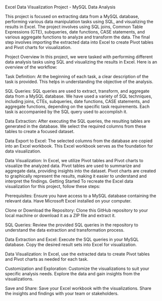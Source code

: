 Excel Data Visualization Project - MySQL Data Analysis

This project is focused on extracting data from a MySQL database, performing various data manipulation tasks using SQL, and visualizing the results in Excel. The project involves using SQL joins, Common Table Expressions (CTE), subqueries, date functions, CASE statements, and various aggregate functions to analyze and transform the data. The final step involves importing the extracted data into Excel to create Pivot tables and Pivot charts for visualization.

Project Overview
In this project, we were tasked with performing different data analysis tasks using SQL and visualizing the results in Excel. Here is an overview of the workflow:

Task Definition:
At the beginning of each task, a clear description of the task is provided. This helps in understanding the objective of the analysis.

SQL Queries:
SQL queries are used to extract, transform, and aggregate data from a MySQL database.
We have used a variety of SQL techniques, including joins, CTEs, subqueries, date functions, CASE statements, and aggregate functions, depending on the specific task requirements.
Each task is accompanied by the SQL query used to accomplish it.

Data Extraction:
After executing the SQL queries, the resulting tables are generated in the database.
We select the required columns from these tables to create a focused dataset.

Data Export to Excel:
The selected columns from the database are copied into an Excel workbook.
This Excel workbook serves as the foundation for data visualization.

Data Visualization:
In Excel, we utilize Pivot tables and Pivot charts to visualize the analyzed data.
Pivot tables are used to summarize and aggregate data, providing insights into the dataset.
Pivot charts are created to graphically represent the results, making it easier to understand and interpret the findings.
Getting Started
To recreate the Excel data visualization for this project, follow these steps:

Prerequisites:
Ensure you have access to a MySQL database containing the relevant data.
Have Microsoft Excel installed on your computer.

Clone or Download the Repository:
Clone this GitHub repository to your local machine or download it as a ZIP file and extract it.

SQL Queries:
Review the provided SQL queries in the repository to understand the data extraction and transformation process.

Data Extraction and Excel:
Execute the SQL queries in your MySQL database.
Copy the desired result sets into Excel for visualization.

Data Visualization:
In Excel, use the extracted data to create Pivot tables and Pivot charts as needed for each task.

Customization and Exploration:
Customize the visualizations to suit your specific analysis needs.
Explore the data and gain insights from the visualizations.

Save and Share:
Save your Excel workbook with the visualizations.
Share the insights and findings with your team or stakeholders.
